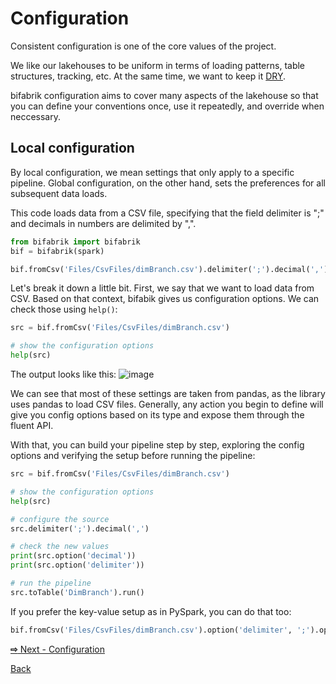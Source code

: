 # Configuration

Consistent configuration is one of the core values of the project.

We like our lakehouses to be uniform in terms of loading patterns, table structures, tracking, etc. At the same time, we want to keep it [DRY](https://en.wikipedia.org/wiki/Don%27t_repeat_yourself).

bifabrik configuration aims to cover many aspects of the lakehouse so that you can define your conventions once, use it repeatedly, and override when neccessary.

## Local configuration
By local configuration, we mean settings that only apply to a specific pipeline. Global configuration, on the other hand, sets the preferences for all subsequent data loads.

This code loads data from a CSV file, specifying that the field delimiter is ";" and decimals in numbers are delimited by ",".
```python
from bifabrik import bifabrik
bif = bifabrik(spark)

bif.fromCsv('Files/CsvFiles/dimBranch.csv').delimiter(';').decimal(',').toTable('DimBranch').run()
```

Let's break it down a little bit. First, we say that we want to load data from CSV. Based on that context, bifabik gives us configuration options. We can check those using `help()`:

```python
src = bif.fromCsv('Files/CsvFiles/dimBranch.csv')

# show the configuration options
help(src)
```
The output looks like this:
![image](https://github.com/rjankovic/bifabrik/assets/2221666/8dc00d97-e5d3-4d23-a8f5-211095218d9d)


We can see that most of these settings are taken from pandas, as the library uses pandas to load CSV files. Generally, any action you begin to define will give you config options based on its type and expose them through the fluent API.

With that, you can build your pipeline step by step, exploring the config options and verifying the setup before running the pipeline:

```python
src = bif.fromCsv('Files/CsvFiles/dimBranch.csv')

# show the configuration options
help(src)

# configure the source
src.delimiter(';').decimal(',')

# check the new values
print(src.option('decimal'))
print(src.option('delimiter'))

# run the pipeline
src.toTable('DimBranch').run()
```
If you prefer the key-value setup as in PySpark, you can do that too:

```python
bif.fromCsv('Files/CsvFiles/dimBranch.csv').option('delimiter', ';').option('decimal', ',').toTable('DimBranch').run()
```


[__⇨__ Next - Configuration](configuration.md)

[Back](../index.md)
